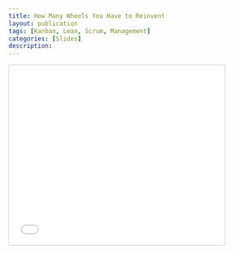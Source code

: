 ```yaml
---
title: How Many Wheels You Have to Reinvent
layout: publication
tags: [Kanban, Lean, Scrum, Management]
categories: [Slides]
description:
---
```


<iframe src="//www.slideshare.net/slideshow/embed_code/40873573" width="425" height="355" frameborder="0" marginwidth="0" marginheight="0" scrolling="no" style="border:1px solid #CCC; border-width:1px; margin-bottom:5px; max-width: 100%;" allowfullscreen> </iframe><br />
